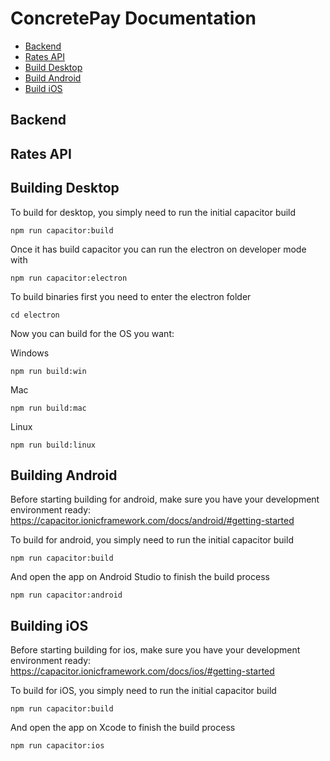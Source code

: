 # ConcretePay Documentation

* [Backend](#backend)
* [Rates API](#rates-api)
* [Build Desktop](#build-desktop)
* [Build Android](#build-android)
* [Build iOS](#build-ios)

## Backend

## Rates API

## Building Desktop

To build for desktop, you simply need to run the initial capacitor build

```
npm run capacitor:build
````

Once it has build capacitor you can run the electron on developer mode with 

```
npm run capacitor:electron
```

To build binaries first you need to enter the electron folder

```
cd electron
```

Now you can build for the OS you want:

Windows
```
npm run build:win
```

Mac
```
npm run build:mac
```

Linux
```
npm run build:linux
```

## Building Android

Before starting building for android, make sure you have your development environment ready: https://capacitor.ionicframework.com/docs/android/#getting-started

To build for android, you simply need to run the initial capacitor build

```
npm run capacitor:build
````

And open the app on Android Studio to finish the build process

```
npm run capacitor:android
````

## Building iOS

Before starting building for ios, make sure you have your development environment ready: https://capacitor.ionicframework.com/docs/ios/#getting-started

To build for iOS, you simply need to run the initial capacitor build

```
npm run capacitor:build
````

And open the app on Xcode to finish the build process

```
npm run capacitor:ios
````
